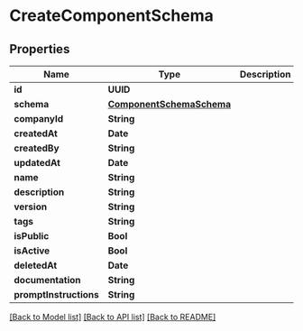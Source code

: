 # CreateComponentSchema

## Properties
Name | Type | Description | Notes
------------ | ------------- | ------------- | -------------
**id** | **UUID** |  | [optional] 
**schema** | [**ComponentSchemaSchema**](ComponentSchemaSchema.md) |  | 
**companyId** | **String** |  | 
**createdAt** | **Date** |  | [optional] 
**createdBy** | **String** |  | 
**updatedAt** | **Date** |  | [optional] 
**name** | **String** |  | 
**description** | **String** |  | [optional] 
**version** | **String** |  | 
**tags** | **String** |  | 
**isPublic** | **Bool** |  | [optional] 
**isActive** | **Bool** |  | [optional] 
**deletedAt** | **Date** |  | [optional] 
**documentation** | **String** |  | [optional] 
**promptInstructions** | **String** |  | [optional] 

[[Back to Model list]](../README.md#documentation-for-models) [[Back to API list]](../README.md#documentation-for-api-endpoints) [[Back to README]](../README.md)


